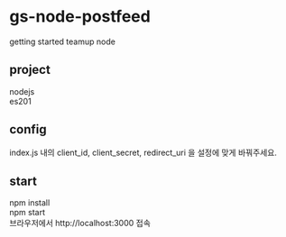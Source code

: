 # gs-node-postfeed
getting started teamup node

## project
nodejs  
es201

## config
index.js 내의 client_id, client_secret, redirect_uri 을 설정에 맞게 바꿔주세요.

## start
npm install  
npm start  
브라우저에서 http://localhost:3000 접속
